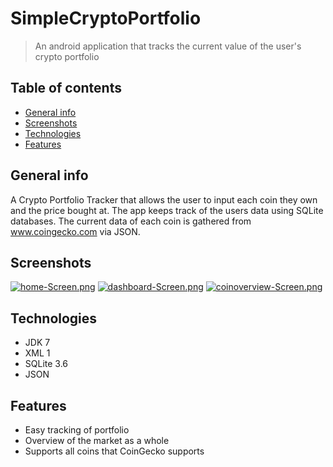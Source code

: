 # SimpleCryptoPortfolio
> An android application that tracks the current value of the user's crypto portfolio

## Table of contents
* [General info](#general-info)
* [Screenshots](#screenshots)
* [Technologies](#technologies)
* [Features](#features)

## General info
A Crypto Portfolio Tracker that allows the user to input each coin they own and the price bought at.
The app keeps track of the users data using SQLite databases.
The current data of each coin is gathered from www.coingecko.com via JSON.

## Screenshots
[![home-Screen.png](https://i.postimg.cc/hGL7j453/home-Screen.png)](https://postimg.cc/LqssQSRz)
[![dashboard-Screen.png](https://i.postimg.cc/8CQ6Nft6/dashboard-Screen.png)](https://postimg.cc/bZgJRrXy)
[![coinoverview-Screen.png](https://i.postimg.cc/WbyZYHZS/coinoverview-Screen.png)](https://postimg.cc/ZCr0CjVy)

## Technologies
* JDK 7
* XML 1
* SQLite 3.6
* JSON

## Features
* Easy tracking of portfolio
* Overview of the market as a whole
* Supports all coins that CoinGecko supports

